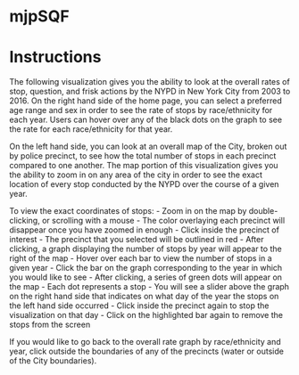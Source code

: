 # mjpSQF
# Instructions

The following visualization gives you the ability to look at the overall rates of stop, question, and frisk actions by the NYPD in New York City from 2003 to 2016.  On the right hand side of the home page, you can select a preferred age range and sex in order to see the rate of stops by race/ethnicity for each year.  Users can hover over any of the black dots on the graph to see the rate for each race/ethnicity for that year.

On the left hand side, you can look at an overall map of the City, broken out by police precinct, to see how the total number of stops in each precinct compared to one another.  The map portion of this visualization gives you the ability to zoom in on any area of the city in order to see the exact location of every stop conducted by the NYPD over the course of a given year.

To view the exact coordinates of stops:
    - Zoom in on the map by double-clicking, or scrolling with a mouse
        - The color overlaying each precinct will disappear once you have zoomed in enough
    - Click inside the precinct of interest 
        - The precinct that you selected will be outlined in red
        - After clicking, a graph displaying the number of stops by year will appear to the right of the map
        - Hover over each bar to view the number of stops in a given year
    - Click the bar on the graph corresponding to the year in which you would like to see
        - After clicking, a series of green dots will appear on the map
        - Each dot represents a stop
        - You will see a slider above the graph on the right hand side that indicates on what day of the year the stops on the left hand side occurred
        - Click inside the precinct again to stop the visualization on that day
        - Click on the highlighted bar again to remove the stops from the screen

If you would like to go back to the overall rate graph by race/ethnicity and year, click outside the boundaries of any of the precincts (water or outside of the City boundaries).
